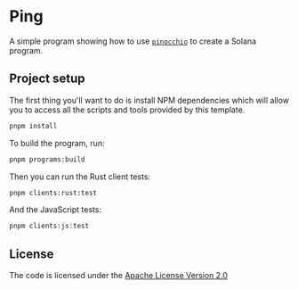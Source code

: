 # Ping

A simple program showing how to use [`pinocchio`](https://github.com/febo/pinocchio) to create a Solana program.

## Project setup

The first thing you'll want to do is install NPM dependencies which will allow you to access all the scripts and tools provided by this template.

```sh
pnpm install
```

To build the program, run:

```sh
pnpm programs:build
```

Then you can run the Rust client tests:

```sh
pnpm clients:rust:test
```

And the JavaScript tests:

```sh
pnpm clients:js:test
```

## License

The code is licensed under the [Apache License Version 2.0](LICENSE)
